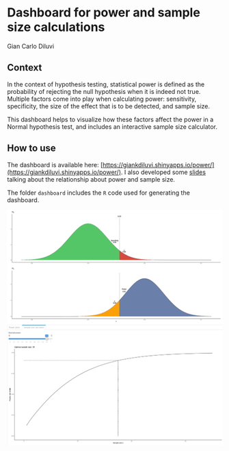 # Dashboard for power and sample size calculations
Gian Carlo Diluvi

## Context
In the context of hypothesis testing, statistical power is defined as the probability of rejecting the null hypothesis when it is indeed not true. Multiple factors come into play when calculating power: sensitivity, specificity, the size of the effect that is to be detected, and sample size.

This dashboard helps to visualize how these factors affect the power in a Normal hypothesis test, and includes an interactive sample size calculator.

## How to use
The dashboard is available here: [https://giankdiluvi.shinyapps.io/power/](https://giankdiluvi.shinyapps.io/power/). I also developed some [slides](https://docs.google.com/presentation/d/1SbONqAg90xBF4fjRa5W73SI7Y4C5DUB0-Dg6oVTgdqc/edit?usp=sharing) talking about the relationship about power and sample size. 

The folder `dashboard` includes the `R` code used for generating the dashboard.

![Density comparison](img/densities.png)
![Power calculator](img/power_calculator.png)
